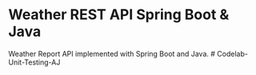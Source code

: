 # Weather REST API Spring Boot & Java

Weather Report API implemented with Spring Boot and Java.
#   C o d e l a b - U n i t - T e s t i n g - A J  
 